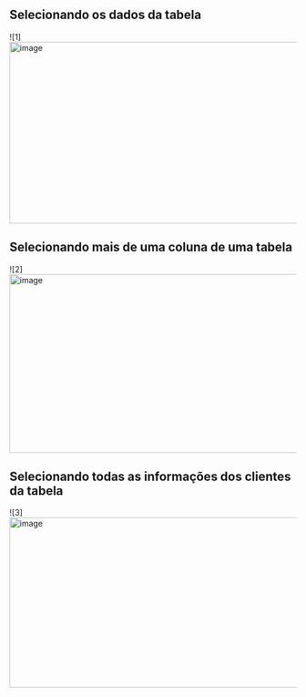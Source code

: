 
## Selecionando os dados da tabela

![1]<img width="1026" height="319" alt="image" src="https://github.com/user-attachments/assets/3e875712-d877-4a1d-8ebe-8ac0ec002911" />


## Selecionando mais de uma coluna de uma tabela 

![2]<img width="744" height="314" alt="image" src="https://github.com/user-attachments/assets/51b9159f-cd7a-4acc-ac5a-5e7afa1f500c" />


## Selecionando todas as informações dos clientes da tabela 

![3]<img width="1027" height="299" alt="image" src="https://github.com/user-attachments/assets/61a1f86d-c5d8-47cb-b43d-6ebffd1bf14a" />






